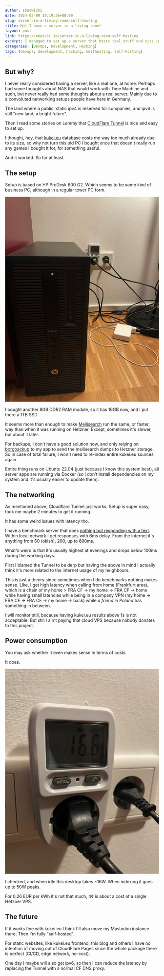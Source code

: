```yaml
---
author: sznowicki
date: 2024-02-09 19:19:36+00:00
slug: server-in-a-living-room-self-hosting
title: Ma! I have a server in a living room!
layout: post
link: https://nowicki.io/server-in-a-living-room-self-hosting
excerpt: I managed to set up a server that hosts real stuff and sits in my living room. Here's how I did it.
categories: [DevOps, Development, Hacking]
tags: [devops, development, hacking, selfhosting, self-hosting]
---
```


## But why?

I never really considered having a server, like a real one, at home. Perhaps had some thoughts about NAS that would work with Time Machine and such, but never really had some thoughts about a real server. Mainly due to a convoluted networking setups people have here in Germany.

The land where a public, static ipv4 is reserved for companies, and ipv6 is still "new land, a bright future".

Then I read some stories on Lemmy that [CloudFlare Tunnel](https://developers.cloudflare.com/cloudflare-one/connections/connect-networks/) is nice and easy to set up.

I thought, hey, that [kukei.eu](https://kukei.eu) database costs me way too much already due to its size, so why not turn this old PC I bought once that doesn't really run any games I bought it for, for something useful.

And it worked. So far at least.

## The setup

Setup is based on HP ProDesk 600 G2. Which seems to be some kind of business PC, although in a regular tower PC form.

![HP ProDesk 600 G2 standing on a floor](./server-setup.webp)

I bought another 8GB DDR2 RAM module, so it has 16GB now, and I put there a 1TB SSD.

It seems more than enough to make [Meilisearch](https://meilisearch.com/) run the same, or faster, way than when it was running on Hetzner. Except, sometimes it's slower, but about it later.

For backups, I don't have a good solution now, and only relying on [borgbackup](https://borgbackup.readthedocs.io/) to my app to send the meilisearch dumps to Hetzner storage. So in case of total failure, I won't need to re-index entire kukei.eu sources again.

Entire thing runs on Ubuntu 22.04 (just because I know this system best), all server apps are running via Docker (so I don't install dependencies on my system and it's usually easier to update them).

## The networking

As mentioned above, Cloudflare Tunnel just works. Setup is super easy, took me maybe 2 minutes to get it running.

It has some weird issues with latency tho.

I have a benchmark server that does [nothing but responding with a text](https://home.nowicki.dev/). Within local network I get responses with 6ms delay. From the internet it's anything from 60 (okish), 200, up to 600ms.

What's weird is that it's usually highest at evenings and drops below 100ms during the working days.

First I blamed the Tunnel to be derp but having the above in mind I actually think it's more related to the internet usage of my neighbours.

This is just a theory since sometimes when I do benchmarks nothing makes sense. Like, I get high latency when calling from home (Frankfurt area), which is a chain of my home > FRA CF -> my home -> FRA CF -> home while having small latencies while being in a company VPN (my home -> FRA CF -> FRA CF -> my home -> back) while *a friend in Poland* has something in between.

I will monitor still, because having kukei.eu results above 1s is not acceptable. But still I ain't paying that cloud VPS because nobody donates to this project.

## Power consumption

You may ask whether it even makes sense in terms of costs.

It does.

![Power meter based electic socker showing 16W usage](./server-power-meter.webp)

I checked, and when idle this desktop takes ~16W. When indexing it goes up to 50W peaks.

For 0,26 EUR per kWh it's not that much, 4¢ is about a cost of a single Hetzner VPS.

## The future

If it works fine with kukei.eu I think I'll also move my Mastodon instance there. Then I'm fully "self-hosted".

For static websites, like kukei.eu frontend, this blog and others I have no intention of moving out of CloudFlare Pages since the whole package there is perfect (CI/CD, edge network, no-cost).

One day I maybe will also get ipv6, so then I can reduce the latency by replacing the Tunnel with a normal CF DNS proxy.
